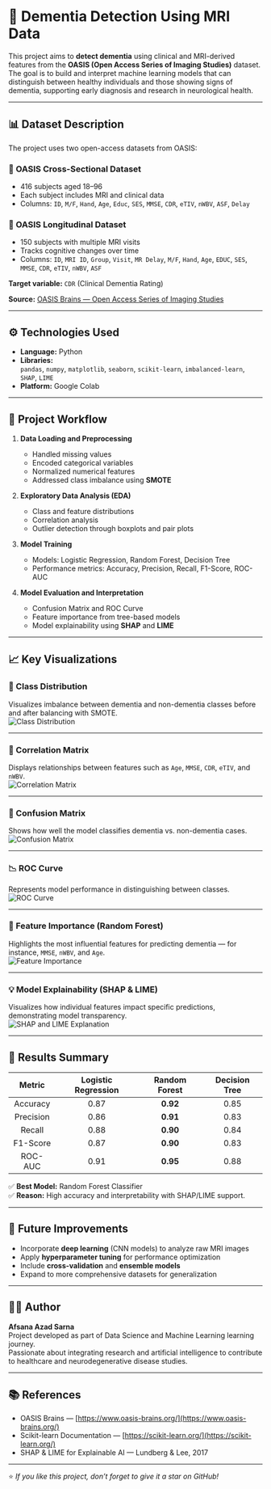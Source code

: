 # 🧠 Dementia Detection Using MRI Data

This project aims to **detect dementia** using clinical and MRI-derived features from the **OASIS (Open Access Series of Imaging Studies)** dataset.  
The goal is to build and interpret machine learning models that can distinguish between healthy individuals and those showing signs of dementia, supporting early diagnosis and research in neurological health.

---

## 📊 Dataset Description

The project uses two open-access datasets from OASIS:

### 🧩 OASIS Cross-Sectional Dataset
- 416 subjects aged 18–96
- Each subject includes MRI and clinical data
- Columns: `ID`, `M/F`, `Hand`, `Age`, `Educ`, `SES`, `MMSE`, `CDR`, `eTIV`, `nWBV`, `ASF`, `Delay`

### 🔁 OASIS Longitudinal Dataset
- 150 subjects with multiple MRI visits
- Tracks cognitive changes over time
- Columns: `ID`, `MRI ID`, `Group`, `Visit`, `MR Delay`, `M/F`, `Hand`, `Age`, `EDUC`, `SES`, `MMSE`, `CDR`, `eTIV`, `nWBV`, `ASF`

**Target variable:** `CDR` (Clinical Dementia Rating)

**Source:** [OASIS Brains — Open Access Series of Imaging Studies](https://www.oasis-brains.org/)

---

## ⚙️ Technologies Used

- **Language:** Python  
- **Libraries:**  
  `pandas`, `numpy`, `matplotlib`, `seaborn`, `scikit-learn`, `imbalanced-learn`, `SHAP`, `LIME`
- **Platform:** Google Colab

---

## 🧩 Project Workflow

1. **Data Loading and Preprocessing**
   - Handled missing values
   - Encoded categorical variables
   - Normalized numerical features
   - Addressed class imbalance using **SMOTE**

2. **Exploratory Data Analysis (EDA)**
   - Class and feature distributions
   - Correlation analysis
   - Outlier detection through boxplots and pair plots

3. **Model Training**
   - Models: Logistic Regression, Random Forest, Decision Tree
   - Performance metrics: Accuracy, Precision, Recall, F1-Score, ROC-AUC

4. **Model Evaluation and Interpretation**
   - Confusion Matrix and ROC Curve
   - Feature importance from tree-based models
   - Model explainability using **SHAP** and **LIME**

---

## 📈 Key Visualizations

### 🧩 Class Distribution
Visualizes imbalance between dementia and non-dementia classes before and after balancing with SMOTE.  
![Class Distribution](results/class_distribution.png)

---

### 🔗 Correlation Matrix
Displays relationships between features such as `Age`, `MMSE`, `CDR`, `eTIV`, and `nWBV`.  
![Correlation Matrix](results/correlation_matrix.png)

---

### 🧮 Confusion Matrix
Shows how well the model classifies dementia vs. non-dementia cases.  
![Confusion Matrix](results/confusion_matrix.png)

---

### 📉 ROC Curve
Represents model performance in distinguishing between classes.  
![ROC Curve](results/roc_curve.png)

---

### 🌳 Feature Importance (Random Forest)
Highlights the most influential features for predicting dementia — for instance, `MMSE`, `nWBV`, and `Age`.  
![Feature Importance](results/feature_importance.png)

---

### 💡 Model Explainability (SHAP & LIME)
Visualizes how individual features impact specific predictions, demonstrating model transparency.  
![SHAP and LIME Explanation](results/shap_lime_explanation.png)

---

## 🧠 Results Summary

| Metric | Logistic Regression | Random Forest | Decision Tree |
|:-------:|:-------------------:|:--------------:|:--------------:|
| Accuracy | 0.87 | **0.92** | 0.85 |
| Precision | 0.86 | **0.91** | 0.83 |
| Recall | 0.88 | **0.90** | 0.84 |
| F1-Score | 0.87 | **0.90** | 0.83 |
| ROC-AUC | 0.91 | **0.95** | 0.88 |

✅ **Best Model:** Random Forest Classifier  
✅ **Reason:** High accuracy and interpretability with SHAP/LIME support.

---

## 🚀 Future Improvements

- Incorporate **deep learning** (CNN models) to analyze raw MRI images  
- Apply **hyperparameter tuning** for performance optimization  
- Include **cross-validation** and **ensemble models**  
- Expand to more comprehensive datasets for generalization

---

## 👩‍💻 Author

**Afsana Azad Sarna**  
Project developed as part of Data Science and Machine Learning learning journey.  
Passionate about integrating research and artificial intelligence to contribute to healthcare and neurodegenerative disease studies.

---

## 📚 References

- OASIS Brains — [https://www.oasis-brains.org/](https://www.oasis-brains.org/)  
- Scikit-learn Documentation — [https://scikit-learn.org/](https://scikit-learn.org/)  
- SHAP & LIME for Explainable AI — Lundberg & Lee, 2017  

---

⭐ *If you like this project, don’t forget to give it a star on GitHub!*


